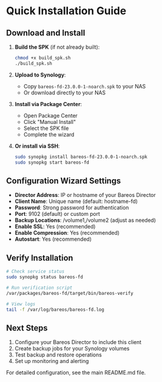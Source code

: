 # Quick Installation Guide

## Download and Install

1. **Build the SPK** (if not already built):
   ```bash
   chmod +x build_spk.sh
   ./build_spk.sh
   ```

2. **Upload to Synology**:
   - Copy `bareos-fd-23.0.0-1-noarch.spk` to your NAS
   - Or download directly to your NAS

3. **Install via Package Center**:
   - Open Package Center
   - Click "Manual Install"
   - Select the SPK file
   - Complete the wizard

4. **Or install via SSH**:
   ```bash
   sudo synopkg install bareos-fd-23.0.0-1-noarch.spk
   sudo synopkg start bareos-fd
   ```

## Configuration Wizard Settings

- **Director Address**: IP or hostname of your Bareos Director
- **Client Name**: Unique name (default: hostname-fd)
- **Password**: Strong password for authentication
- **Port**: 9102 (default) or custom port
- **Backup Locations**: /volume1,/volume2 (adjust as needed)
- **Enable SSL**: Yes (recommended)
- **Enable Compression**: Yes (recommended)
- **Autostart**: Yes (recommended)

## Verify Installation

```bash
# Check service status
sudo synopkg status bareos-fd

# Run verification script
/var/packages/bareos-fd/target/bin/bareos-verify

# View logs
tail -f /var/log/bareos/bareos-fd.log
```

## Next Steps

1. Configure your Bareos Director to include this client
2. Create backup jobs for your Synology volumes
3. Test backup and restore operations
4. Set up monitoring and alerting

For detailed configuration, see the main README.md file.